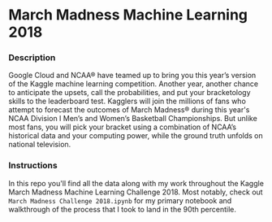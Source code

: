 #  March Madness Machine Learning 2018

### Description
Google Cloud and NCAA® have teamed up to bring you this year’s version of the Kaggle machine learning competition. Another year, another chance to anticipate the upsets, call the probabilities, and put your bracketology skills to the leaderboard test. Kagglers will join the millions of fans who attempt to forecast the outcomes of March Madness® during this year's NCAA Division I Men’s and Women’s Basketball Championships. But unlike most fans, you will pick your bracket using a combination of NCAA’s historical data and your computing power, while the ground truth unfolds on national television.

### Instructions
In this repo you'll find all the data along with my work throughout the Kaggle March Madness Machine Learning Challenge 2018. Most notably, check out ` March Madness Challenge 2018.ipynb` for my primary notebook and walkthrough of the process that I took to land in the 90th percentile. 

